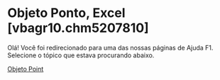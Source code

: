 
# Objeto Ponto, Excel [vbagr10.chm5207810]

Olá! Você foi redirecionado para uma das nossas páginas de Ajuda F1. Selecione o tópico que estava procurando abaixo.

[Objeto Point](http://msdn.microsoft.com/library/944d5edb-b1e7-7aed-5ead-bde3878b26e5%28Office.15%29.aspx)
